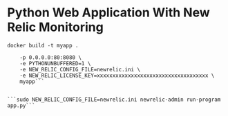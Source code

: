 # Python Web Application With New Relic Monitoring

```docker build -t myapp .```

```docker run -d --rm \
	-p 0.0.0.0:80:8080 \
	-e PYTHONUNBUFFERED=1 \
	-e NEW_RELIC_CONFIG_FILE=newrelic.ini \
	-e NEW_RELIC_LICENSE_KEY=xxxxxxxxxxxxxxxxxxxxxxxxxxxxxxxxxxxx \
	myapp```


```sudo NEW_RELIC_CONFIG_FILE=newrelic.ini newrelic-admin run-program app.py```


